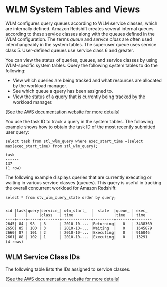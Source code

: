 # WLM System Tables and Views<a name="cm-c-wlm-system-tables-and-views"></a>

WLM configures query queues according to WLM service classes, which are internally defined\. Amazon Redshift creates several internal queues according to these service classes along with the queues defined in the WLM configuration\. The terms *queue* and *service class* are often used interchangeably in the system tables\. The superuser queue uses service class 5\. User\-defined queues use service class 6 and greater\.

You can view the status of queries, queues, and service classes by using WLM\-specific system tables\. Query the following system tables to do the following:
+ View which queries are being tracked and what resources are allocated by the workload manager\.
+ See which queue a query has been assigned to\.
+ View the status of a query that is currently being tracked by the workload manager\.

[\[See the AWS documentation website for more details\]](http://docs.aws.amazon.com/redshift/latest/dg/cm-c-wlm-system-tables-and-views.html)

 You use the task ID to track a query in the system tables\. The following example shows how to obtain the task ID of the most recently submitted user query: 

```
select task from stl_wlm_query where exec_start_time =(select max(exec_start_time) from stl_wlm_query); 

task 
------ 
137 
(1 row)
```

 The following example displays queries that are currently executing or waiting in various service classes \(queues\)\. This query is useful in tracking the overall concurrent workload for Amazon Redshift: 

```
select * from stv_wlm_query_state order by query;


xid |task|query|service_| wlm_start_  |  state  |queue_ | exec_
    |    |     |class   | time        |         |time   | time
----+----+-----+--------+-------------+---------+-------+--------
2645| 84 | 98  | 3      | 2010-10-... |Returning|   0   | 3438369
2650| 85 | 100 | 3      | 2010-10-... |Waiting  |   0   | 1645879
2660| 87 | 101 | 2      | 2010-10-... |Executing|   0   | 916046
2661| 88 | 102 | 1      | 2010-10-... |Executing|   0   | 13291
(4 rows)
```

## WLM Service Class IDs<a name="wlm-service-class-ids"></a>

The following table lists the IDs assigned to service classes\.

[\[See the AWS documentation website for more details\]](http://docs.aws.amazon.com/redshift/latest/dg/cm-c-wlm-system-tables-and-views.html)